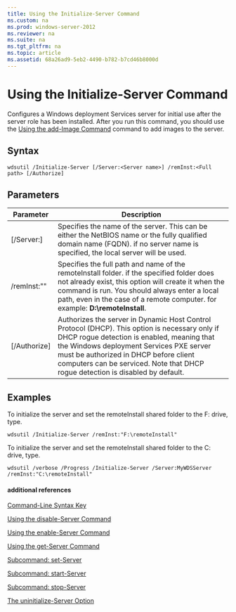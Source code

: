 ```yaml
---
title: Using the Initialize-Server Command
ms.custom: na
ms.prod: windows-server-2012
ms.reviewer: na
ms.suite: na
ms.tgt_pltfrm: na
ms.topic: article
ms.assetid: 68a26ad9-5eb2-4490-b782-b7cd46b8000d
---
```

# Using the Initialize-Server Command
Configures a Windows deployment Services server for initial use after the server role has been installed. After you run this command, you should use the [Using the add-Image Command](using-add-command/using-addimage-command.md) command to add images to the server.

## Syntax

```
wdsutil /Initialize-Server [/Server:<Server name>] /remInst:<Full path> [/Authorize]
```

## Parameters

|Parameter|Description|
|-------------|---------------|
|\[\/Server:<Server name>\]|Specifies the name of the server. This can be either the NetBIOS name or the fully qualified domain name \(FQDN\). if no server name is specified, the local server will be used.|
|\/remInst:"<Full path>"|Specifies the full path and name of the remoteInstall folder. if the specified folder does not already exist, this option will create it when the command is run. You should always enter a local path, even in the case of a remote computer. for example: **D:\\remoteInstall**.|
|\[\/Authorize\]|Authorizes the server in Dynamic Host Control Protocol \(DHCP\). This option is necessary only if DHCP rogue detection is enabled, meaning that the Windows deployment Services PXE server must be authorized in DHCP before client computers can be serviced. Note that DHCP rogue detection is disabled by default.|

## <a name="BKMK_examples"></a>Examples
To initialize the server and set the remoteInstall shared folder to the F: drive, type.

```
wdsutil /Initialize-Server /remInst:"F:\remoteInstall"
```

To initialize the server and set the remoteInstall shared folder to the C: drive, type.

```
wdsutil /verbose /Progress /Initialize-Server /Server:MyWDSServer /remInst:"C:\remoteInstall"
```

#### additional references
[Command-Line Syntax Key](../commandline-syntax-key.md)

[Using the disable-Server Command]()

[Using the enable-Server Command](using-enable-command/using-enableserver-command.md)

[Using the get-Server Command](using-get-command/using-getserver-command.md)

[Subcommand: set-Server](the-set-command/subcommand-setserver.md)

[Subcommand: start-Server](the-start-server-command/subcommand-startserver.md)

[Subcommand: stop-Server](the-stop-server-command/subcommand-stopserver.md)

[The uninitialize-Server Option](the-uninitializeserver-option.md)


